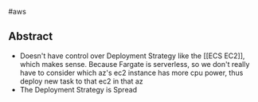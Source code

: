 #aws 
## Abstract
- Doesn't have control over Deployment Strategy like the [[ECS EC2]], which makes sense. Because Fargate is serverless, so we don't really have to consider which az's ec2 instance has more cpu power, thus deploy new task to that ec2 in that az
- The Deployment Strategy is Spread
